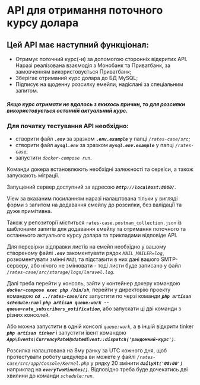 # API для отримання поточного курсу долара

## Цей API має наступний функціонал:

- Отримує поточний курс(-и) за допомогою сторонніх відкритих API.
  Наразі реалізована взаємодія з Монобанк та Приватбанк, за замовченням використовується Приватбанк;
- Зберігає отриманий курс долара до БД MySQL;
- Підписує на щоденну розсилку емейли, надіслані за спеціальним запитом.

##### Якщо курс отримати не вдалось з якихось причин, то для розсилки використовується останній актуальний курс.

### Для початку тестування API необхідно:

- створити файл _**`.env`**_ за зразком _**`.env.example`**_ у папці _`/rates-case/src`_;
- створити файл _**`mysql.env`**_ за зразком _**`mysql.env.example`**_ у папці _`/rates-case`_;
- запустити _`docker-compose run`_.

Команди докера встановлюють необхідні залежності та сервіси, а також запускають міграції.

Запущений сервер доступний за адресою _**`http://localhost:8080/`**_.

View за вказаним посиланням наразі налаштована тільки у вигляді форми з запитом на додавання ємейлу до розсилки, без валідації та дуже примітивна.

Також у репозиторії міститься `rates-case.postman_collection.json` із шаблонами запитів для додавання ємейлу та отримання поточного та останнього актуалього курсу долара та прикладами відповіде API.

Для перевірки відправки листів на емейл необхідно у вашому створеному файлі _**`.env`**_ закоментувати рядок _`MAIL_MAILER=log`_, розкоментувати змінні _`MAIL`_ та підставити в них дані вашого SMTP-серверу, або нічого не змінювати - тоді листи буде записано у файл _`/rates-case/src/storage/logs/laravel.log`_.
 
Далі треба перейти у консоль, зайти у контейнер докеру командою _**`docker-compose exec php /bin/sh`**_, перейти у директорію проекту командою _**`cd ../rates-case/src`**_ запустити по черзі команди _**`php artisan schedule:run`**_ і _**`php artisan queue:work --queue=rate_subscribers_notification`**_, або запускати ці дві команди з різних консолей.

Або можна запустити в одній консолі _`queue:work`_, а в іншій відкрити tinker _**`php artisan tinker`**_ і запустити івент командою _**`App\Events\CurrencyRateUpdatedEvent::dispatch('рандомний-курс')`**_.

Розсилка налаштована на 8му ранку за UTC кожного дня, щоб протестувати роботу шедулера ви можете у файлі _`/rates-case/src/app/Console/Kernel.php`_ у рядку 20 змінити _**`dailyAt('08:00')`**_ наприклад на _**`everyTwoMinutes()`**_. Відповідно треба буде дочекатись дві хвилини до команди _`schedule:run`_.